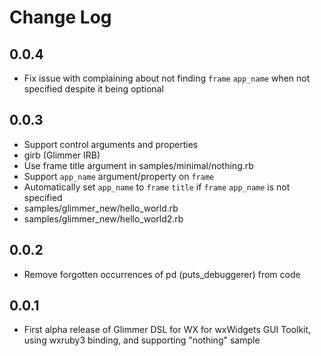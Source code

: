 # Change Log

## 0.0.4

- Fix issue with complaining about not finding `frame` `app_name` when not specified despite it being optional

## 0.0.3

- Support control arguments and properties
- girb (Glimmer IRB)
- Use frame title argument in samples/minimal/nothing.rb
- Support `app_name` argument/property on `frame`
- Automatically set `app_name` to `frame` `title` if `frame` `app_name` is not specified
- samples/glimmer_new/hello_world.rb
- samples/glimmer_new/hello_world2.rb

## 0.0.2

- Remove forgotten occurrences of pd (puts_debuggerer) from code

## 0.0.1

- First alpha release of Glimmer DSL for WX for wxWidgets GUI Toolkit, using wxruby3 binding, and supporting "nothing" sample
